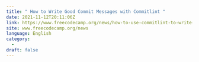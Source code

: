 ```yaml
---
title: " How to Write Good Commit Messages with Commitlint "
date: 2021-11-12T20:11:06Z
link: https://www.freecodecamp.org/news/how-to-use-commitlint-to-write-good-commit-messages/?utm_medium=RSS&utm_source=news.12bit.vn
site: www.freecodecamp.org/news
language: English
category:
  -   
draft: false
---
```


